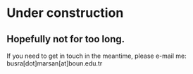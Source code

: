 # Under construction
## Hopefully not for too long.
If you need to get in touch in the meantime, please e-mail me:
busra\[dot]marsan\[at]boun.edu.tr
